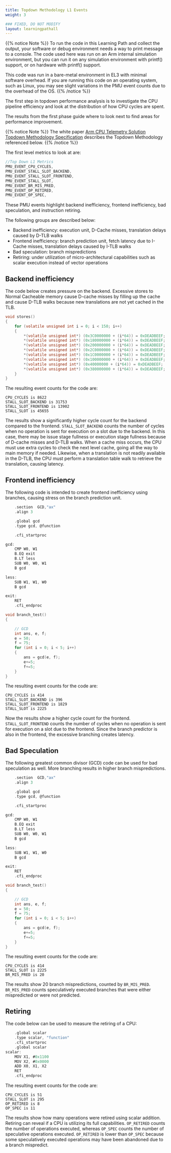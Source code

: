 ```yaml
---
title: Topdown Methodology L1 Events
weight: 3

### FIXED, DO NOT MODIFY
layout: learningpathall
---
```



{{% notice Note %}}
To run the code in this Learning Path and collect the output, your software or debug environment needs a way to print message to a console. The code used here was run on an Arm internal simulation environment, but you can run it on any simulation environment with printf() support, or on hardware with printf() support. 

This code was run in a bare-metal environment in EL3 with minimal software overhead. If you are running this code on an operating system, such as Linux, you may see slight variations in the PMU event counts due to the overhead of the OS.
{{% /notice %}}

The first step in topdown performance analysis is to investigate the CPU pipeline efficiency and look at the distribution of how CPU cycles are spent. 

The results from the first phase guide where to look next to find areas for performance improvement.

{{% notice Note %}}
The white paper [Arm CPU Telemetry Solution Topdown Methodology Specification](https://developer.arm.com/documentation/109542/0100/?lang=en) describes the Topdown Methodology referenced below. 
{{% /notice %}}

The first level metrics to look at are:

```C
//Top Down L1 Metrics
PMU_EVENT_CPU_CYCLES,
PMU_EVENT_STALL_SLOT_BACKEND,
PMU_EVENT_STALL_SLOT_FRONTEND,
PMU_EVENT_STALL_SLOT,
PMU_EVENT_BR_MIS_PRED,
PMU_EVENT_OP_RETIRED,
PMU_EVENT_OP_SPEC,   
```

These PMU events highlight backend inefficiency, frontend inefficiency, bad speculation, and instruction retiring. 

The following groups are described below:
- Backend inefficiency: execution unit, D-Cache misses, translation delays caused by D-TLB walks
- Frontend inefficiency: branch prediction unit, fetch latency due to I-Cache misses, translation delays caused by I-TLB walks
- Bad speculation: branch mispredictions
- Retiring: under utilization of micro-architectural capabilities such as scalar execution instead of vector operations

## Backend inefficiency

The code below creates pressure on the backend. Excessive stores to Normal Cacheable memory cause D-cache misses by filling up the cache and cause D-TLB walks because new translations are not yet cached in the TLB. 

```C
void stores()
{
    for (volatile unsigned int i = 0; i < 150; i++)
    {
        *(volatile unsigned int*) (0x3C0000000 + (i*64)) = 0xDEADBEEF;
        *(volatile unsigned int*) (0x180000000 + (i*64)) = 0xDEADBEEF;
        *(volatile unsigned int*) (0x200000000 + (i*64)) = 0xDEADBEEF;
        *(volatile unsigned int*) (0x2C0000000 + (i*64)) = 0xDEADBEEF;
        *(volatile unsigned int*) (0x1C0000000 + (i*64)) = 0xDEADBEEF;
        *(volatile unsigned int*) (0x100000000 + (i*64)) = 0xDEADBEEF;
        *(volatile unsigned int*) (0x40000000 + (i*64)) = 0xDEADBEEF;
        *(volatile unsigned int*) (0x380000000 + (i*64)) = 0xDEADBEEF;
    } 
}
```

The resulting event counts for the code are:

```output
CPU_CYCLES is 8622
STALL_SLOT_BACKEND is 31753
STALL_SLOT_FRONTEND is 13902
STALL_SLOT is 45655
```

The results show a significantly higher cycle count for the backend compared to the frontend. `STALL_SLOT_BACKEND` counts the number of cycles when no operation is sent for execution on a slot due to the backend. In this case, there may be issue stage fullness or execution stage fullness because of D-cache misses and D-TLB walks. When a cache miss occurs, the CPU must use extra cycles to check the next level cache, going all the way to main memory if needed. Likewise, when a translation is not readily available in the D-TLB, the CPU must perform a translation table walk to retrieve the translation, causing latency.

## Frontend inefficiency

The following code is intended to create frontend inefficiency using branches, causing stress on the branch prediction unit. 

```C
    .section  GCD,"ax"
    .align 3

    .global gcd
    .type gcd, @function

    .cfi_startproc

gcd:
    CMP W0, W1
    B.EQ exit
    B.LT less
    SUB W0, W0, W1
    B gcd

less:
    SUB W1, W1, W0
    B gcd

exit:
    RET
    .cfi_endproc
```
```C
void branch_test()
{

    // GCD
    int ans, e, f;
    e = 50;
    f = 75;
    for (int i = 0; i < 5; i++)
    {
        ans = gcd(e, f);
        e+=5;
        f+=5;
    }
}
```

The resulting event counts for the code are:

```output
CPU_CYCLES is 414
STALL_SLOT_BACKEND is 396
STALL_SLOT_FRONTEND is 1829
STALL_SLOT is 2225
```

Now the results show a higher cycle count for the frontend. `STALL_SLOT_FRONTEND` counts the number of cycles when no operation is sent for execution on a slot due to the frontend. Since the branch predictor is also in the frontend, the excessive branching creates latency.

## Bad Speculation

The following greatest common divisor (GCD) code can be used for bad speculation as well. More branching results in higher branch mispredictions. 

```C
    .section  GCD,"ax"
    .align 3

    .global gcd
    .type gcd, @function

    .cfi_startproc

gcd:
    CMP W0, W1
    B.EQ exit
    B.LT less
    SUB W0, W0, W1
    B gcd

less:
    SUB W1, W1, W0
    B gcd

exit:
    RET
    .cfi_endproc
```
```C
void branch_test()
{

    // GCD
    int ans, e, f;
    e = 50;
    f = 75;
    for (int i = 0; i < 5; i++)
    {
        ans = gcd(e, f);
        e+=5;
        f+=5;
    }
}
```

The resulting event counts for the code are:

```output
CPU_CYCLES is 414
STALL_SLOT is 2225
BR_MIS_PRED is 20
```
 
The results show 20 branch mispredictions, counted by `BR_MIS_PRED`. `BR_MIS_PRED` counts speculatively executed branches that were either mispredicted or were not predicted.

## Retiring

The code below can be used to measure the retiring of a CPU:

```C
    .global scalar
    .type scalar, "function"
    .cfi_startproc
    .global scalar
scalar:
    MOV X1, #0x1100
    MOV X2, #0x0000
    ADD X0, X1, X2
    RET
    .cfi_endproc
```

The resulting event counts for the code are:

```output
CPU_CYCLES is 51
STALL_SLOT is 295
OP_RETIRED is 8
OP_SPEC is 11
```
 
The results show how many operations were retired using scalar addition. Retiring can reveal if a CPU is utilizing its full capabilities. `OP_RETIRED` counts the number of operations executed, whereas `OP_SPEC` counts the number of speculative operations executed. `OP_RETIRED` is lower than `OP_SPEC` because some speculatively executed operations may have been abandoned due to a branch mispredict.

